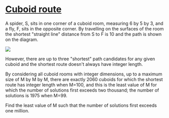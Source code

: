 # [Cuboid route](http://projecteuler.net/problem=86)

A spider, S, sits in one corner of a cuboid room, measuring 6 by 5 by 3, and a fly, F, sits in the opposite corner. By travelling on the surfaces of the room the shortest "straight line" distance from S to F is 10 and the path is shown on the diagram.

 ![](/Volumes/HDD_KS/source/project_euler/vender/bundle/ruby/2.2.0/gems/euler-manager-0.1.1/config/../data/images/p_086.gif)  

However, there are up to three "shortest" path candidates for any given cuboid and the shortest route doesn't always have integer length.

By considering all cuboid rooms with integer dimensions, up to a maximum size of M by M by M, there are exactly 2060 cuboids for which the shortest route has integer length when M=100, and this is the least value of M for which the number of solutions first exceeds two thousand; the number of solutions is 1975 when M=99.

Find the least value of M such that the number of solutions first exceeds one million.

